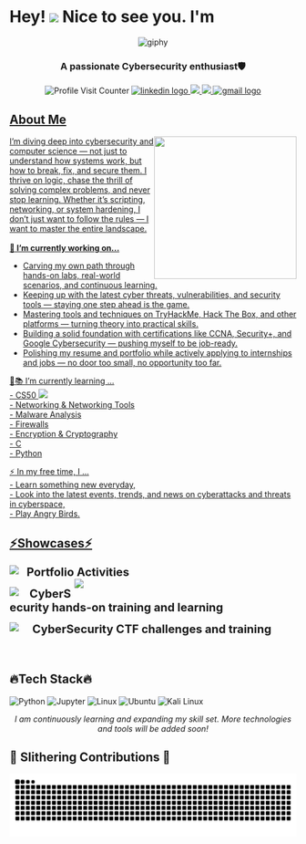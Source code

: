 <h1> Hey! <img src="https://github.com/HameesNisar/HameesNisar/assets/164525130/138f85a4-b81d-4c5b-8ad3-91d47dc78ce3" width="30"/>  Nice to see you. I'm </h1>

<p align="center">
  <img src="https://github.com/HameesNisar/HameesNisar/assets/164525130/a975f04b-70f9-4be5-bdf9-eb693502fd7d" alt="giphy">
</p>

<h3 align="center">A passionate Cybersecurity enthusiast🛡</h3>

<p align="center">
  <img src="https://komarev.com/ghpvc/?username=HameesNisar" alt="Profile Visit Counter">
  <a href="https://www.linkedin.com/in/hamees-nisar-bb49072b5/">
    <img src="https://img.shields.io/static/v1?message=LinkedIn&logo=linkedin&label=&color=0077B5&logoColor=white&labelColor=&style=for-the-badge" height="20" alt="linkedin logo">
  </a>
  <a href="https://t.me/ChripPine">
    <img src="https://img.shields.io/static/v1?message=Telegram&logo=telegram&color=0077B5&logoColor=white&style=for-the-badge height="20"">
  </a>
  <a href="https://x.com/NerdyPineChrip">
    <img src="https://img.shields.io/static/v1?message=Profile&logo=X&label=&color=0077B5&logoColor=black&labelColor=&style=for-the-badge%22%20height=%2235%22%20alt=%22x%20logo">
  </a>
  <a href="mailto:hameesnisar1@gmail.com">
    <img src="https://img.shields.io/static/v1?message=Gmail&logo=gmail&label=&color=D14836&logoColor=white&labelColor=&style=for-the-badge" height="20" alt="gmail logo">
</p>

## About Me
<img align="right" width="250" height = "250" src="https://github.com/HameesNisar/HameesNisar/assets/164525130/22fe2423-0883-49e4-b886-084b9c711310"/>
I’m diving deep into cybersecurity and computer science — not just to understand how systems work, but how to break, fix, and secure them. I thrive on logic, chase the thrill of solving complex problems, and never stop learning. Whether it’s scripting, networking, or system hardening, I don’t just want to follow the rules — I want to master the entire landscape.<br>

<br>
<strong>🔭 I’m currently working on...</strong>
<br>
<ul>
  <li>Carving my own path through hands-on labs, real-world scenarios, and continuous learning.</li>
  <li>Keeping up with the latest cyber threats, vulnerabilities, and security tools — staying one step ahead is the game.</li>
  <li>Mastering tools and techniques on TryHackMe, Hack The Box, and other platforms — turning theory into practical skills.</li>
  <li>Building a solid foundation with certifications like CCNA, Security+, and Google Cybersecurity — pushing myself to be job-ready.</li>
  <li>Polishing my resume and portfolio while actively applying to internships and jobs — no door too small, no opportunity too far.</li>
</ul>

🌱📚 I’m currently learning ... <br> - CS50 <img src="https://cs50.ai/static/img/ddb50.gif" width="20" /> <br> - Networking & Networking Tools <br> - Malware Analysis <br> - Firewalls <br> - Encryption & Cryptography  <br> - C  <br> - Python

⚡ In my free time, I ... <br> - Learn something new everyday, <br> - Look into the latest events, trends, and news on cyberattacks and threats in cyberspace, <br> - Play Angry Birds.

## ⚡Showcases⚡
<p align="left">
  <a href="https://github.com/HameesNisar?tab=repositories" title="GitHub">
    <img align="left" width="30" src="https://github.com/HameesNisar/HameesNisar/assets/164525130/0897ae9b-4775-46d2-9409-0ab6dfd660ba" style="vertical-align: middle;">
  </a>
  <span style="font-size: 20px; vertical-align: middle;"><b>Portfolio Activities</b></span>
  <img align="right" width="390" src="https://github-readme-stats.vercel.app/api?username=HameesNisar&show_icons=true&theme=tokyonight" />
</p>

<p align="left">
  <a href="https://tryhackme.com/p/HameesNisar" title="TryHackMe">
    <img align="left" width="35" src="https://github.com/HameesNisar/HameesNisar/assets/164525130/ade2857b-edc9-4b47-8f80-9bb09d8b1ffc" style="vertical-align: middle;">
  </a>
<span style="font-size: 20px; vertical-align: left;"><b>CyberSecurity hands-on training and learning</b></span>

<p align="left">
  <a href="https://play.picoctf.org/users/Hamees" title="Pico CTF">
    <img align="left" width="40" src="https://github.com/HameesNisar/HameesNisar/assets/164525130/e8ca59ba-7c9b-4978-b0e5-8b87d5963d18" style="vertical-align: middle;">
  </a>
<span style="font-size: 20px; vertical-align: middle;"><b>CyberSecurity CTF challenges and training</b></span>

<br>
<br>
<br>

## 🔥Tech Stack🔥

<p align="left">
  <img src="https://github.com/HameesNisar/HameesNisar/assets/164525130/66172446-fe6f-48e5-9fbb-94a032f8e190" alt="Python" title="Python" width="48" height="48" />
  <img src="https://github.com/HameesNisar/HameesNisar/assets/164525130/78a4104a-e0f4-49c3-a527-c3e43ca708d5" alt="Jupyter" title="Jupyter" width="48" height="48" />
  <img src="https://github.com/HameesNisar/HameesNisar/assets/164525130/51aa2ba7-ee2f-4110-acde-c61c2206575f.gif" alt="Linux" title="Linux" width="48" height="48" />
  <img src="https://github.com/HameesNisar/HameesNisar/assets/164525130/3f8ef279-7dfd-4fa0-86e4-d2ec49d98ec6" alt="Ubuntu" title="Ubuntu" width="48" height="48" />
  <img src="https://github.com/HameesNisar/HameesNisar/assets/164525130/382632bd-b043-4b0c-a930-52910f50760f" alt="Kali Linux" title="Kali Linux" width="48" height="48" />  
</p>

<p align="center">
  <em>I am continuously learning and expanding my skill set. More technologies and tools will be added soon!</em>
</p>

## 🐍 Slithering Contributions 🐍
<img src="https://raw.githubusercontent.com/HameesNisar/HameesNisar/output/snake.svg" alt="Snake animation" />
